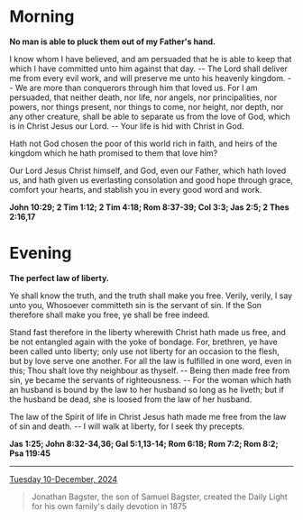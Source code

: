 # Morning

**No man is able to pluck them out of my Father's hand.**
 
I know whom I have believed, and am persuaded that he is able to keep that which I have committed unto him against that day. -- The Lord shall deliver me from every evil work, and will preserve me unto his heavenly kingdom. -- We are more than conquerors through him that loved us. For I am persuaded, that neither death, nor life, nor angels, nor principalities, nor powers, nor things present, nor things to come, nor height, nor depth, nor any other creature, shall be able to separate us from the love of God, which is in Christ Jesus our Lord. -- Your life is hid with Christ in God.
 
Hath not God chosen the poor of this world rich in faith, and heirs of the kingdom which he hath promised to them that love him?
 
Our Lord Jesus Christ himself, and God, even our Father, which hath loved us, and hath given us everlasting consolation and good hope through grace, comfort your hearts, and stablish you in every good word and work.  

**John 10:29; 2 Tim 1:12; 2 Tim 4:18; Rom 8:37-39; Col 3:3; Jas 2:5; 2 Thes 2:16,17**

# Evening

**The perfect law of liberty.**
 
Ye shall know the truth, and the truth shall make you free. Verily, verily, I say unto you, Whosoever committeth sin is the servant of sin. If the Son therefore shall make you free, ye shall be free indeed.
 
Stand fast therefore in the liberty wherewith Christ hath made us free, and be not entangled again with the yoke of bondage. For, brethren, ye have been called unto liberty; only use not liberty for an occasion to the flesh, but by love serve one another. For all the law is fulfilled in one word, even in this; Thou shalt love thy neighbour as thyself. -- Being then made free from sin, ye became the servants of righteousness. -- For the woman which hath an husband is bound by the law to her husband so long as he liveth; but if the husband be dead, she is loosed from the law of her husband.
 
The law of the Spirit of life in Christ Jesus hath made me free from the law of sin and death. -- I will walk at liberty, for I seek thy precepts.  

**Jas 1:25; John 8:32-34,36; Gal 5:1,13-14; Rom 6:18; Rom 7:2; Rom 8:2; Psa 119:45**

---

[Tuesday 10-December, 2024](https://t.me/s/daily_light)

> Jonathan Bagster, the son of Samuel Bagster, created the Daily Light for his own family's daily devotion in 1875

